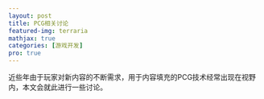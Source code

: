 ```yaml
---
layout: post
title: PCG相关讨论
featured-img: terraria
mathjax: true
categories: [游戏开发]
pro: true
---
```


近些年由于玩家对新内容的不断需求，用于内容填充的PCG技术经常出现在视野内，本文会就此进行一些讨论。

<!--more-->